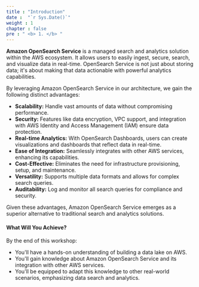 ```yaml
---
title : "Introduction"
date :  "`r Sys.Date()`" 
weight : 1 
chapter : false
pre : " <b> 1. </b> "
---
```




**Amazon OpenSearch Service** is a managed search and analytics solution within the AWS ecosystem. It allows users to easily ingest, secure, search, and visualize data in real-time. OpenSearch Service is not just about storing data; it's about making that data actionable with powerful analytics capabilities.

By leveraging Amazon OpenSearch Service in our architecture, we gain the following distinct advantages:

- **Scalability:** Handle vast amounts of data without compromising performance.
- **Security:** Features like data encryption, VPC support, and integration with AWS Identity and Access Management (IAM) ensure data protection.
- **Real-time Analytics:** With OpenSearch Dashboards, users can create visualizations and dashboards that reflect data in real-time.
- **Ease of Integration:** Seamlessly integrates with other AWS services, enhancing its capabilities.
- **Cost-Effective:** Eliminates the need for infrastructure provisioning, setup, and maintenance.
- **Versatility:** Supports multiple data formats and allows for complex search queries.
- **Auditability:** Log and monitor all search queries for compliance and security.

Given these advantages, Amazon OpenSearch Service emerges as a superior alternative to traditional search and analytics solutions.

#### What Will You Achieve?
By the end of this workshop:
- You'll have a hands-on understanding of building a data lake on AWS.
- You'll gain knowledge about Amazon OpenSearch Service and its integration with other AWS services.
- You'll be equipped to adapt this knowledge to other real-world scenarios, emphasizing data search and analytics.